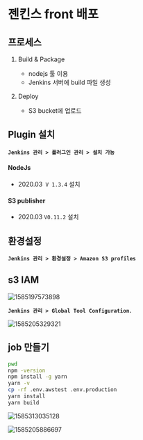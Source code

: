 # 젠킨스 front 배포

## 프로세스

1. Build & Package

   - nodejs 툴 이용
   - Jenkins 서버에 build 파일 생성

2. Deploy

   - S3 bucket에 업로드

     



## Plugin 설치

**`Jenkins 관리 > 플러그인 관리 > 설치 가능`**

#### NodeJs

* 2020.03` V 1.3.4` 설치 



#### S3 publisher

* 2020.03 `V0.11.2` 설치 



## 환경설정

**`Jenkins 관리 > 환경설정 > Amazon S3 profiles`**



## s3 IAM 

![1585197573898](C:\Users\apexsoft\AppData\Roaming\Typora\typora-user-images\1585197573898.png)





**`Jenkins 관리 > Global Tool Configuration`.**

![1585205329321](C:\Users\apexsoft\AppData\Roaming\Typora\typora-user-images\1585205329321.png)





## job 만들기

```bash
pwd
npm -version
npm install -g yarn
yarn -v
cp -rf .env.awstest .env.production
yarn install
yarn build
```



![1585313035128](C:\Users\apexsoft\AppData\Roaming\Typora\typora-user-images\1585313035128.png)

![1585205886697](C:\Users\apexsoft\AppData\Roaming\Typora\typora-user-images\1585205886697.png)